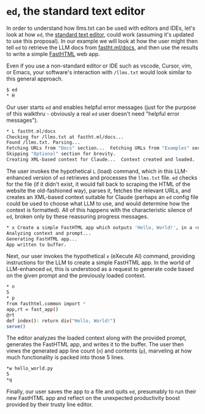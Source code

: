 # `ed`, the standard text editor

In order to understand how llms.txt can be used with editors and IDEs, let's look at how `ed`, the [standard text editor](https://www.gnu.org/fun/jokes/ed-msg.html), could work (assuming it's updated to use this proposal). In our example we will look at how the user might then tell `ed` to retrieve the LLM docs from [fastht.ml/docs](https://fastht.ml/docs), and then use the results to write a simple [FastHTML](https://fastht.ml) web app.

Even if you use a non-standard editor or IDE such as vscode, Cursor, vim, or Emacs, your software's interaction with `/llms.txt` would look similar to this general approach.

```sh
$ ed
* H
```

Our user starts `ed` and enables helpful error messages (just for the purpose of this walkthru - obviously a real `ed` user doesn't need "helpful error messages").

```sh
* L fastht.ml/docs
Checking for /llms.txt at fastht.ml/docs...
Found /llms.txt. Parsing...
Fetching URLs from "Docs" section...  Fetching URLs from "Examples" section...
Skipping "Optional" section for brevity.
Creating XML-based context for Claude...  Context created and loaded.
```

The user invokes the hypothetical `L` (load) command, which in this LLM-enhanced version of `ed` retrieves and processes the `llms.txt` file. `ed` checks for the file (if it didn't exist, it would fall back to scraping the HTML of the website the old-fashioned way), parses it, fetches the relevant URLs, and creates an XML-based context suitable for Claude (perhaps an `ed` config file could be used to choose what LLM to use, and would determine how the context is formatted). All of this happens with the characteristic silence of `ed`, broken only by these reassuring progress messages.

```sh
* x Create a simple FastHTML app which outputs 'Hello, World!', in a <div>.
Analyzing context and prompt...
Generating FastHTML app...
App written to buffer.
```

Next, our user invokes the hypothetical `x` (eXecute AI) command, providing instructions for the LLM to create a simple FastHTML app. In the world of LLM-enhanced `ed`, this is understood as a request to generate code based on the given prompt and the previously loaded context.

```sh
* n
5
* p
from fasthtml.common import *
app,rt = fast_app()
@rt
def index(): return div("Hello, World!")
serve()
```

The editor analyzes the loaded context along with the provided prompt, generates the FastHTML app, and writes it to the buffer. The user then views the generated app line count (`n`) and contents (`p`), marveling at how much functionality is packed into those 5 lines.

```sh
*w hello_world.py
5
*q
```

Finally, our user saves the app to a file and quits `ed`, presumably to run their new FastHTML app and reflect on the unexpected productivity boost provided by their trusty line editor.

